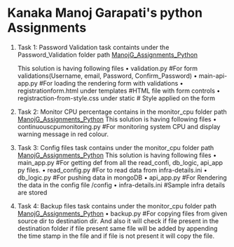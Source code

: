 # Kanaka Manoj Garapati's python Assignments

1) Task 1: Password Validation task containts under the Password_Validation folder path
   [ManojG_Assignments_Python](Password_Validation)

   This solution is having following files
   •	validation.py  #For form validations(Username, email, Password, Confirm_Password) 
   •	main-api-app.py #For loading the rendering form with validations
   •	registrationform.html under templates  #HTML file with form controls
   •	registraction-from-style.css under static  # Style applied on the form

   
   
2) Task 2: Monitor CPU percentage contains in the monitor_cpu folder path 
   [ManojG_Assignments_Python](monitor_cpu)
   This solution is having following files
   •	continuouscpumonitoring.py  #For monitoring system CPU and display warning message in red colour.

   
3) Task 3: Config files task contains under the monitor_cpu folder path 
   [ManojG_Assignments_Python](Config_files_with_Key-Value_pair)
   This solution is having following files
   •	main_app.py  #For getting def from all the read_confi, db_logic, api_app py files.
   •	read_config.py  #For to read data from infra-details.ini 
   •	db_logic.py #For pushing data in mongoDB
   •	api_app.py #For Rendering the data in the config file /config
   •	infra-details.ini #Sample infra details are stored

   
4) Task 4: Backup files task contains under the monitor_cpu folder path 
   [ManojG_Assignments_Python](Backup_Files)
   •	backup.py  #For copying files from given source dir to destination dir. And also it will check if file present in the destination folder if file present same file will be added by appending the time stamp in the file and if file is not present it will copy the file.
   

